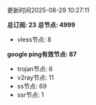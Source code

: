 更新时间2025-08-29 10:27:11

**总订阅: 23**
**总节点: 4999**
- vless节点: 8

**google ping有效节点: 87**
- trojan节点: 6
- v2ray节点: 11
- ss节点: 69
- ssr节点: 1
